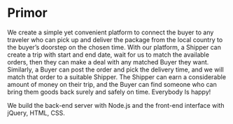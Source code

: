 # Primor

We create a simple yet convenient platform to connect the buyer to any traveler who can pick up and deliver the package from the local country to the buyer’s doorstep on the chosen time. With our platform, a Shipper can create a trip with start and end date, wait for us to match the available orders, then they can make a deal with any matched Buyer they want. Similarly, a Buyer can post the order and pick the delivery time, and we will match that order to a suitable Shipper. The Shipper can earn a considerable amount of money on their trip, and the Buyer can find someone who can bring them goods back surely and safely on time. Everybody Is happy!

We build the back-end server with Node.js and the front-end interface with jQuery, HTML, CSS.
